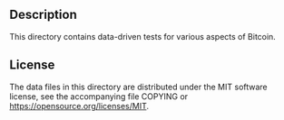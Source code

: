 Description
------------

This directory contains data-driven tests for various aspects of Bitcoin.

License
--------

The data files in this directory are distributed under the MIT software
license, see the accompanying file COPYING or
https://opensource.org/licenses/MIT.

